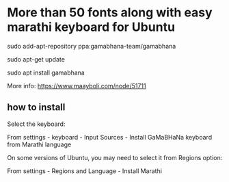 # More than 50 fonts along with easy marathi keyboard for Ubuntu

sudo add-apt-repository ppa:gamabhana-team/gamabhana

sudo apt-get update

sudo apt install gamabhana

More info: https://www.maayboli.com/node/51711

## how to install
Select the keyboard:

From settings - keyboard - Input Sources - Install GaMaBHaNa keyboard from Marathi language

On some versions of Ubuntu, you may need to select it from Regions option:

From settings - Regions and Language - Install Marathi
